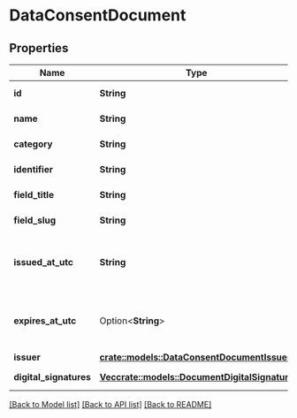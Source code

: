 # DataConsentDocument

## Properties

Name | Type | Description | Notes
------------ | ------------- | ------------- | -------------
**id** | **String** | Document id. | 
**name** | **String** | Document name. | 
**category** | **String** | Document category. | 
**identifier** | **String** | Document identifier. | 
**field_title** | **String** | Document field title. | 
**field_slug** | **String** | Document field slug. | 
**issued_at_utc** | **String** | Document issued at datetime in UTC timezone. | 
**expires_at_utc** | Option<**String**> | Document expires at datetime in UTC timezone. | [optional]
**issuer** | [**crate::models::DataConsentDocumentIssuer**](DataConsentDocumentIssuer.md) |  | 
**digital_signatures** | [**Vec<crate::models::DocumentDigitalSignature>**](DocumentDigitalSignature.md) | Digital signatures. | 

[[Back to Model list]](../README.md#documentation-for-models) [[Back to API list]](../README.md#documentation-for-api-endpoints) [[Back to README]](../README.md)


